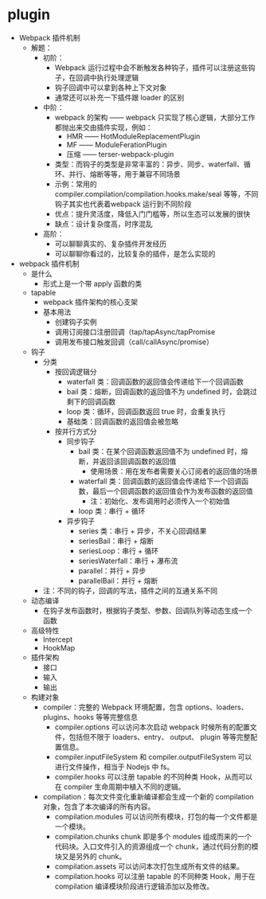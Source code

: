 # plugin

- Webpack 插件机制
    - 解题：
        - 初阶：
            - Webpack 运行过程中会不断触发各种钩子，插件可以注册这些钩子，在回调中执行处理逻辑
            - 钩子回调中可以拿到各种上下文对象
            - 通常还可以补充一下插件跟 loader 的区别
        - 中阶：
            - webpack 的架构 —— webpack 只实现了核心逻辑，大部分工作都抛出来交由插件实现，例如：
                - HMR —— HotModuleReplacementPlugin
                - MF —— ModuleFerationPlugin
                - 压缩 —— terser-webpack-plugin
            - 类型：而钩子的类型是非常丰富的：异步、同步、waterfall、循环、并行、熔断等等，用于兼容不同场景
            - 示例：常用的 compiler.compilation/compilation.hooks.make/seal 等等，不同钩子其实也代表着webpack 运行到不同阶段
            - 优点：提升灵活度，降低入门门槛等，所以生态可以发展的很快
            - 缺点：设计复杂度高，时序混乱
        - 高阶：
            - 可以聊聊真实的、复杂插件开发经历
            - 可以聊聊你看过的，比较复杂的插件，是怎么实现的
- webpack 插件机制
    - 是什么
        - 形式上是一个带 apply 函数的类
    - tapable
        - webpack 插件架构的核心支架
        - 基本用法
            - 创建钩子实例
            - 调用订阅接口注册回调（tap/tapAsync/tapPromise
            - 调用发布接口触发回调（call/callAsync/promise）
    - 钩子
        - 分类
            - 按回调逻辑分
                - waterfall 类：回调函数的返回值会传递给下一个回调函数
                - bail 类：熔断，回调函数的返回值不为 undefined 时，会跳过剩下的回调函数
                - loop 类：循环，回调函数返回 true 时，会重复执行
                - 基础类：回调函数的返回值会被忽略
            - 按并行方式分
                - 同步钩子
                    - bail 类：在某个回调函数返回值不为 undefined 时，熔断，并返回该回调函数的返回值
                        - 使用场景：用在发布者需要关心订阅者的返回值的场景
                    - waterfall 类：回调函数的返回值会传递给下一个回调函数，最后一个回调函数的返回值会作为发布函数的返回值
                        - 注：初始化、发布调用时必须传入一个初始值
                    - loop 类：串行 + 循环
                - 异步钩子
                    - series 类：串行 + 异步，不关心回调结果
                    - seriesBail：串行 + 熔断
                    - seriesLoop：串行 + 循环
                    - seriesWaterfall：串行 + 瀑布流
                    - parallel：并行 + 异步
                    - parallelBail：并行 + 熔断
        - 注：不同的钩子，回调的写法，插件之间的互通关系不同
    - 动态编译
        - 在钩子发布函数时，根据钩子类型、参数、回调队列等动态生成一个函数
    - 高级特性
        - Intercept
        - HookMap
    - 插件架构
        - 接口
        - 输入
        - 输出
    - 构建对象
        - compiler：完整的 Webpack 环境配置，包含 options、loaders、plugins、hooks 等等完整信息
            - compiler.options 可以访问本次启动 webpack 时候所有的配置文件，包括但不限于 loaders、entry、 output、 plugin 等等完整配置信息。
            - compiler.inputFileSystem 和 compiler.outputFileSystem 可以进行文件操作，相当于 Nodejs 中 fs。
            - compiler.hooks 可以注册 tapable 的不同种类 Hook，从而可以在 compiler 生命周期中植入不同的逻辑。
        - compilation：每次文件变化重新编译都会生成一个新的 compilation 对象，包含了本次编译的所有内容。
            - compilation.modules 可以访问所有模块，打包的每一个文件都是一个模块。
            - compilation.chunks chunk 即是多个 modules 组成而来的一个代码块。入口文件引入的资源组成一个 chunk，通过代码分割的模块又是另外的 chunk。
            - compilation.assets 可以访问本次打包生成所有文件的结果。
            - compilation.hooks 可以注册 tapable 的不同种类 Hook，用于在 compilation 编译模块阶段进行逻辑添加以及修改。

